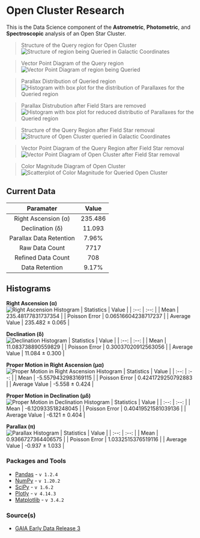 # Open Cluster Research
This is the Data Science component of the **Astrometric**, **Photometric**, and **Spectroscopic** analysis of an Open Star Cluster.

>Structure of the Query region for Open Cluster<br />![Structure of region being Queried in Galactic Coordinates](https://github.com/RikGhosh487/Open-Cluster-Research/blob/main/Images/cluster_in_icrs.png)

>Vector Point Diagram of the Query region<br />![Vector Point Diagram of region being Queried](https://github.com/RikGhosh487/Open-Cluster-Research/blob/main/Images/vector_point_diagram.png)

>Parallax Distribution of Queried region<br />![Histogram with box plot for the distribution of Parallaxes for the Queried region](https://github.com/RikGhosh487/Open-Cluster-Research/blob/main/Images/parallax_distribution.png)

>Parallax Distrubution after Field Stars are removed<br />![Histogram with box plot for reduced distributio of Parallaxes for the Queried region](https://github.com/RikGhosh487/Open-Cluster-Research/blob/main/Images/reduced_parallax_distribution.png)

>Structure of the Query Region after Field Star removal<br />![Structure of Open Cluster queried in Galactic Coordinates](https://github.com/RikGhosh487/Open-Cluster-Research/blob/main/Images/cluster_in_icrs_post_parallax.png)

>Vector Point Diagram of the Query Region after Field Star removal<br />![Vector Point Diagram of Open Cluster after Field Star removal](https://github.com/RikGhosh487/Open-Cluster-Research/blob/main/Images/vpd_post_parallax.png)

>Color Magnitude Diagram of Open Cluster<br />![Scatterplot of Color Magnitude for Queried Open Cluster](https://github.com/RikGhosh487/Open-Cluster-Research/blob/main/Images/cmd.png)

## Current Data
| Paramater | Value |
| :--: | :--: |
| Right Ascension (α) | 235.486 |
| Declination (δ) | 11.093 |
| Parallax Data Retention | 7.96% |
| Raw Data Count | 7717 |
| Refined Data Count | 708 |
| Data Retention | 9.17% |

## Histograms
**Right Ascension (α)**<br />
![Right Ascension Histogram](https://github.com/RikGhosh487/Open-Cluster-Research/blob/main/Images/matplotlib/ra.png)
| Statistics | Value |
| :--: | :--: |
| Mean | 235.48177831737354 |
| Poisson Error | 0.06516604238717237 |
| Average Value | 235.482 ± 0.065 |

**Declination (δ)**<br />
![Declination Histogram](https://github.com/RikGhosh487/Open-Cluster-Research/blob/main/Images/matplotlib/dec.png)
| Statistics | Value |
| :--: | :--: |
| Mean | 11.083738890559829 |
| Poisson Error | 0.30037020912563056 |
| Average Value | 11.084 ± 0.300 |

**Proper Motion in Right Ascension (μα)**<br />
![Proper Motion in Right Ascension Histogram](https://github.com/RikGhosh487/Open-Cluster-Research/blob/main/Images/matplotlib/pmra.png)
| Statistics | Value |
| :--: | :--: |
| Mean | -5.5579432983169115 |
| Poisson Error | 0.4241729250792883 |
| Average Value | -5.558 ± 0.424 |

**Proper Motion in Declination (μδ)**<br />
![Proper Motion in Declination Histogram](https://github.com/RikGhosh487/Open-Cluster-Research/blob/main/Images/matplotlib/pmdec.png)
| Statistics | Value |
| :--: | :--: |
| Mean | -6.120933518248045 |
| Poisson Error | 0.40419521581039136 |
| Average Value | -6.121 ± 0.404 |

**Parallax (π)**<br />
![Parallax Histogram](https://github.com/RikGhosh487/Open-Cluster-Research/blob/main/Images/matplotlib/parallax.png)
| Statistics | Value |
| :--: | :--: |
| Mean | 0.9366727364406575 |
| Poisson Error | 1.0332515376519116 |
| Average Value | -0.937 ± 1.033 |

### Packages and Tools
- [Pandas](https://pandas.pydata.org/) - `v 1.2.4`
- [NumPy](https://numpy.org/) - `v 1.20.2`
- [SciPy](https://www.scipy.org/) - `v 1.6.2`
- [Plotly](https://plotly.com/) - `v 4.14.3`
- [Matplotlib](https://matplotlib.org) - `v 3.4.2`

### Source(s)
- [GAIA Early Data Release 3](https://www.cosmos.esa.int/web/gaia/early-data-release-3)
